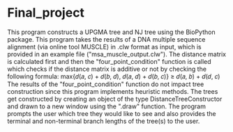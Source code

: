 # Final_project
This program constructs a UPGMA tree and NJ tree using the BioPython package. This program takes the results of a DNA multiple sequence alignment (via online tool MUSCLE) in .clw format as input, which is provided in an example file ("msa_muscle_output.clw"). The distance matrix is calculated first and then the "four_point_condition" function is called which checks if the distance matrix is additive or not by checking the following formula:
max{𝑑(𝑎, 𝑐) + 𝑑(𝑏, 𝑑), 𝑑(𝑎, 𝑑) + 𝑑(𝑏, 𝑐)} ≥ 𝑑(𝑎, 𝑏) + 𝑑(𝑑, 𝑐)
The results of the "four_point_condition" function do not impact tree construction since this program implements heuristic methods. 
The trees get constructed by creating an object of the type DistanceTreeConstructor and drawn to a new window using the ".draw" function. The program prompts the user which tree they would like to see and also provides the terminal and non-terminal branch lengths of the tree(s) to the user.
